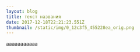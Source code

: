 ```yaml
---
layout: blog
title: текст названия
date: 2017-12-18T22:21:23.551Z
thumbnail: /static/img/0_12c3f5_455228ea_orig.png
---
```

ааааааааааа
